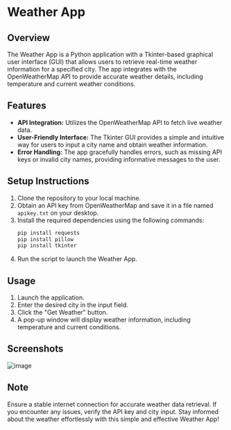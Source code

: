 # Weather App

## Overview

The Weather App is a Python application with a Tkinter-based graphical user interface (GUI) that allows users to retrieve real-time weather information for a specified city. The app integrates with the OpenWeatherMap API to provide accurate weather details, including temperature and current weather conditions.

## Features

- **API Integration:** Utilizes the OpenWeatherMap API to fetch live weather data.
- **User-Friendly Interface:** The Tkinter GUI provides a simple and intuitive way for users to input a city name and obtain weather information.
- **Error Handling:** The app gracefully handles errors, such as missing API keys or invalid city names, providing informative messages to the user.

## Setup Instructions

1. Clone the repository to your local machine.
2. Obtain an API key from OpenWeatherMap and save it in a file named `apikey.txt` on your desktop.
3. Install the required dependencies using the following commands:
    ```bash
    pip install requests
    pip install pillow
    pip install tkinter 
    ```
4. Run the script to launch the Weather App.

## Usage

1. Launch the application.
2. Enter the desired city in the input field.
3. Click the "Get Weather" button.
4. A pop-up window will display weather information, including temperature and current conditions.

## Screenshots
![image](https://github.com/Syedjawad7/OIBSIP4/assets/102723486/62bc37e5-6898-4874-815f-d0027679f524)


## Note

Ensure a stable internet connection for accurate weather data retrieval. If you encounter any issues, verify the API key and city input. Stay informed about the weather effortlessly with this simple and effective Weather App!
